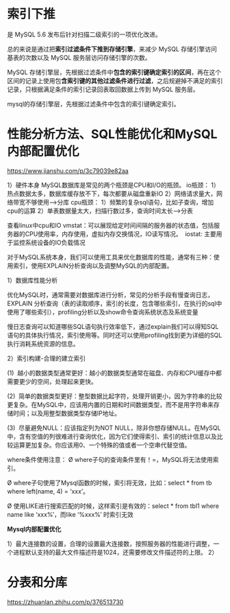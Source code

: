 # 索引下推

是 MySQL 5.6 发布后针对扫描二级索引的一项优化改进。

总的来说是通过把**索引过滤条件下推到存储引擎**，来减少 MySQL 存储引擎访问基表的次数以及 MySQL 服务层访问存储引擎的次数。

MySQL 存储引擎层，先根据过滤条件中**包含的索引键确定索引的区间**，再在这个区间的记录上使用包**含索引键的其他过滤条件进行过滤**，之后规避掉不满足的索引记录，只根据满足条件的索引记录回表取回数据上传到 MySQL 服务层。


mysql的存储引擎层，先根据过滤条件中包含的索引键确定索引。



#  性能分析方法、SQL性能优化和MySQL内部配置优化

https://www.jianshu.com/p/3c79039e82aa

1）硬件本身
MySQL数据库是常见的两个瓶颈是CPU和I/O的瓶颈。
io瓶颈：
1）热点数据太多，数据库缓存放不下，每次都要从磁盘重新IO
2）网络请求量大，网络带宽不够使用—>分库
cpu瓶颈：
1）频繁的复杂sql语句，比如子查询，增加cpu的运算
2）单表数据量太大，扫描行数过多，查询时间太长—>分表

  查看linux中cpu和IO
vmstat：可以展现给定时间间隔的服务器的状态值，包括服务器的CPU使用率，内存使用，虚拟内存交换情况，IO读写情况。
 iostat: 主要用于监控系统设备的IO负载情况

对于MySQL系统本身，我们可以使用工具来优化数据库的性能，通常有三种：使用索引，使用EXPLAIN分析查询以及调整MySQL的内部配置。


1）数据库性能分析

优化MySQL时，通常需要对数据库进行分析，常见的分析手段有慢查询日志，EXPLAIN 分析查询（表的读取顺序，索引的长度，包含哪些索引，在执行的sql中使用了哪些索引），profiling分析以及show命令查询系统状态及系统变量


慢日志查询可以知道哪些SQL语句执行效率低下，通过explain我们可以得知SQL语句的具体执行情况，索引使用等。同时还可以使用profiling找到更为详细的SQL执行消耗系统资源的信息。

2）索引构建-合理的建立索引

(1)  越小的数据类型通常更好：越小的数据类型通常在磁盘、内存和CPU缓存中都需要更少的空间，处理起来更快。

(2)  简单的数据类型更好：整型数据比起字符，处理开销更小，因为字符串的比较更复杂。在MySQL中，应该用内置的日期和时间数据类型，而不是用字符串来存储时间；以及用整型数据类型存储IP地址。

(3)  尽量避免NULL：应该指定列为NOT NULL，除非你想存储NULL。在MySQL中，含有空值的列很难进行查询优化，因为它们使得索引、索引的统计信息以及比较运算更加复杂。你应该用0、一个特殊的值或者一个空串代替空值。

  
  where条件使用注意：
  Ø where子句的查询条件里有！=，MySQL将无法使用索引。

Ø where子句使用了Mysql函数的时候，索引将无效，比如：select * from tb where left(name, 4) = ‘xxx’。

Ø 使用LIKE进行搜索匹配的时候，这样索引是有效的：select * from tbl1 where name like ‘xxx%’，而like ‘%xxx%’ 时索引无效

**Mysql内部配置优化**

1）最大连接数的设置，合理的设置最大连接数，按照服务器的性能进行调整，一个进程默认支持的最大文件描述符是1024，还需要修改文件描述符的上限。
2）


# 分表和分库

https://zhuanlan.zhihu.com/p/376513730